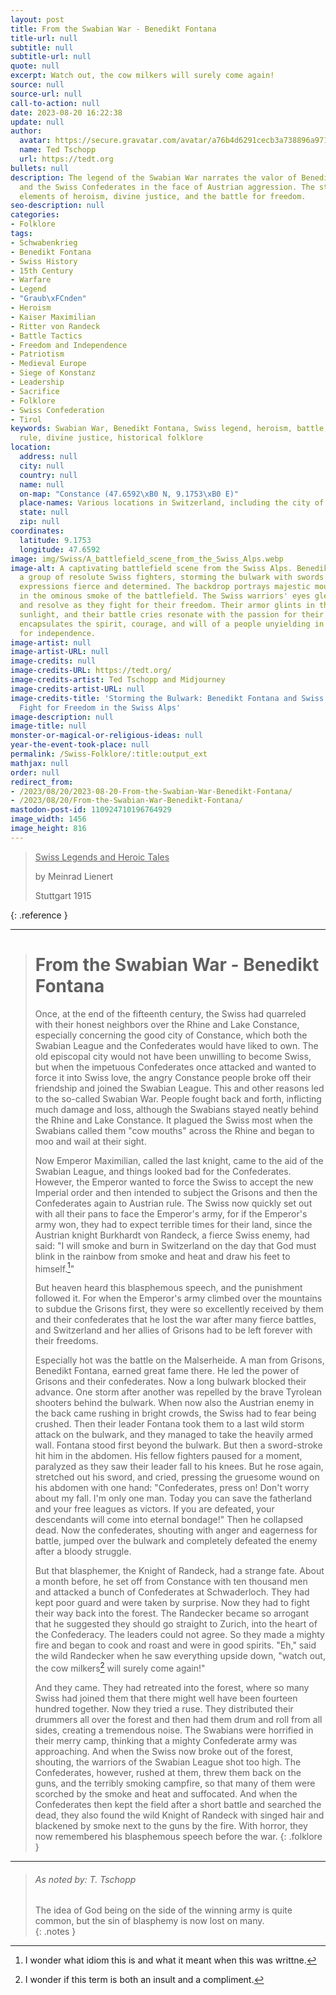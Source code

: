 ```yaml
---
layout: post
title: From the Swabian War - Benedikt Fontana
title-url: null
subtitle: null
subtitle-url: null
quote: null
excerpt: Watch out, the cow milkers will surely come again!
source: null
source-url: null
call-to-action: null
date: 2023-08-20 16:22:38
update: null
author:
  avatar: https://secure.gravatar.com/avatar/a76b4d6291cecb3a738896a971bfb903?s=512&d=mp&r=g
  name: Ted Tschopp
  url: https://tedt.org
bullets: null
description: The legend of the Swabian War narrates the valor of Benedikt Fontana
  and the Swiss Confederates in the face of Austrian aggression. The story combines
  elements of heroism, divine justice, and the battle for freedom.
seo-description: null
categories:
- Folklore
tags:
- Schwabenkrieg
- Benedikt Fontana
- Swiss History
- 15th Century
- Warfare
- Legend
- "Graub\xFCnden"
- Heroism
- Kaiser Maximilian
- Ritter von Randeck
- Battle Tactics
- Freedom and Independence
- Patriotism
- Medieval Europe
- Siege of Konstanz
- Leadership
- Sacrifice
- Folklore
- Swiss Confederation
- Tirol
keywords: Swabian War, Benedikt Fontana, Swiss legend, heroism, battle, freedom, Austrian
  rule, divine justice, historical folklore
location:
  address: null
  city: null
  country: null
  name: null
  on-map: "Constance (47.6592\xB0 N, 9.1753\xB0 E)"
  place-names: Various locations in Switzerland, including the city of Constance
  state: null
  zip: null
coordinates:
  latitude: 9.1753
  longitude: 47.6592
image: img/Swiss/A_battlefield_scene_from_the_Swiss_Alps.webp
image-alt: A captivating battlefield scene from the Swiss Alps. Benedikt Fontana leads
  a group of resolute Swiss fighters, storming the bulwark with swords raised high,
  expressions fierce and determined. The backdrop portrays majestic mountains, clouded
  in the ominous smoke of the battlefield. The Swiss warriors' eyes gleam with determination
  and resolve as they fight for their freedom. Their armor glints in the fleeting
  sunlight, and their battle cries resonate with the passion for their land. The scene
  encapsulates the spirit, courage, and will of a people unyielding in their fight
  for independence.
image-artist: null
image-artist-URL: null
image-credits: null
image-credits-URL: https://tedt.org/
image-credits-artist: Ted Tschopp and Midjourney
image-credits-artist-URL: null
image-credits-title: 'Storming the Bulwark: Benedikt Fontana and Swiss Warriors''
  Fight for Freedom in the Swiss Alps'
image-description: null
image-title: null
monster-or-magical-or-religious-ideas: null
year-the-event-took-place: null
permalink: /Swiss-Folklore/:title:output_ext
mathjax: null
order: null
redirect_from:
- /2023/08/20/2023-08-20-From-the-Swabian-War-Benedikt-Fontana/
- /2023/08/20/From-the-Swabian-War-Benedikt-Fontana/
mastodon-post-id: 110924710196764929
image_width: 1456
image_height: 816
---
```

> <ins> Swiss Legends and Heroic Tales</ins>
> 
> by Meinrad Lienert
> 
> Stuttgart 1915
>
{: .reference }

---

> # From the Swabian War - Benedikt Fontana
>
>Once, at the end of the fifteenth century, the Swiss had quarreled with their honest neighbors over the Rhine and Lake Constance, especially concerning the good city of Constance, which both the Swabian League and the Confederates would have liked to own. The old episcopal city would not have been unwilling to become Swiss, but when the impetuous Confederates once attacked and wanted to force it into Swiss love, the angry Constance people broke off their friendship and joined the Swabian League. This and other reasons led to the so-called Swabian War. People fought back and forth, inflicting much damage and loss, although the Swabians stayed neatly behind the Rhine and Lake Constance. It plagued the Swiss most when the Swabians called them "cow mouths" across the Rhine and began to moo and wail at their sight.
>
> Now Emperor Maximilian, called the last knight, came to the aid of the Swabian League, and things looked bad for the Confederates. However, the Emperor wanted to force the Swiss to accept the new Imperial order and then intended to subject the Grisons and then the Confederates again to Austrian rule. The Swiss now quickly set out with all their pans to face the Emperor's army, for if the Emperor's army won, they had to expect terrible times for their land, since the Austrian knight Burkhardt von Randeck, a fierce Swiss enemy, had said: "I will smoke and burn in Switzerland on the day that God must blink in the rainbow from smoke and heat and draw his feet to himself.[^1]"
>
>But heaven heard this blasphemous speech, and the punishment followed it. For when the Emperor's army climbed over the mountains to subdue the Grisons first, they were so excellently received by them and their confederates that he lost the war after many fierce battles, and Switzerland and her allies of Grisons had to be left forever with their freedoms.
>
>Especially hot was the battle on the Malserheide. A man from Grisons, Benedikt Fontana, earned great fame there. He led the power of Grisons and their confederates. Now a long bulwark blocked their advance. One storm after another was repelled by the brave Tyrolean shooters behind the bulwark. When now also the Austrian enemy in the back came rushing in bright crowds, the Swiss had to fear being crushed. Then their leader Fontana took them to a last wild storm attack on the bulwark, and they managed to take the heavily armed wall. Fontana stood first beyond the bulwark. But then a sword-stroke hit him in the abdomen. His fellow fighters paused for a moment, paralyzed as they saw their leader fall to his knees. But he rose again, stretched out his sword, and cried, pressing the gruesome wound on his abdomen with one hand: "Confederates, press on! Don't worry about my fall. I'm only one man. Today you can save the fatherland and your free leagues as victors. If you are defeated, your descendants will come into eternal bondage!" Then he collapsed dead. Now the confederates, shouting with anger and eagerness for battle, jumped over the bulwark and completely defeated the enemy after a bloody struggle.
>
>But that blasphemer, the Knight of Randeck, had a strange fate. About a month before, he set off from Constance with ten thousand men and attacked a bunch of Confederates at Schwaderloch. They had kept poor guard and were taken by surprise. Now they had to fight their way back into the forest. The Randecker became so arrogant that he suggested they should go straight to Zurich, into the heart of the Confederacy. The leaders could not agree. So they made a mighty fire and began to cook and roast and were in good spirits. "Eh," said the wild Randecker when he saw everything upside down, "watch out, the cow milkers[^2] will surely come again!"
>
>And they came. They had retreated into the forest, where so many Swiss had joined them that there might well have been fourteen hundred together. Now they tried a ruse. They distributed their drummers all over the forest and then had them drum and roll from all sides, creating a tremendous noise. The Swabians were horrified in their merry camp, thinking that a mighty Confederate army was approaching. And when the Swiss now broke out of the forest, shouting, the warriors of the Swabian League shot too high. The Confederates, however, rushed at them, threw them back on the guns, and the terribly smoking campfire, so that many of them were scorched by the smoke and heat and suffocated. And when the Confederates then kept the field after a short battle and searched the dead, they also found the wild Knight of Randeck with singed hair and blackened by smoke next to the guns by the fire. With horror, they now remembered his blasphemous speech before the war.
{: .folklore }

---

> ###### As noted by: T. Tschopp
> 
> The idea of God being on the side of the winning army is quite common, but the sin of blasphemy is now lost on many.  
{: .notes }

[^1]: I wonder what idiom this is and what it meant when this was writtne. 

[^2]: I wonder if this term is both an insult and a compliment.